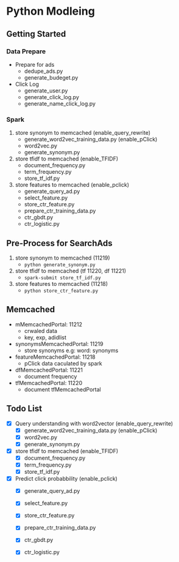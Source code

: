 # Python Modleing

## Getting Started
### Data Prepare
- Prepare for ads
	+ dedupe_ads.py
	+ generate_budeget.py
- Click Log 	
	+ generate_user.py
 	+ generate_click_log.py
	+ generate_name_click_log.py
### Spark
1. store synonym to memcached (enable_query_rewrite)
	- generate_word2vec_training_data.py (enable_pClick)
	- word2vec.py
	- generate_synonym.py 
2. store tfidf to memcached (enable_TFIDF)
	- document_frequency.py 
	- term_frequency.py
	- store_tf_idf.py
3. store features to memcached (enable_pclick)
	- generate_query_ad.py
	- select_feature.py
	- store_ctr_feature.py
	- prepare_ctr_training_data.py
	- ctr_gbdt.py
	- ctr_logistic.py

## Pre-Process for SearchAds
1. store synonym to memcached (11219)
	- ```python generate_synonym.py```
2. store tfidf to memcached (tf 11220, df 11221)
	- ```spark-submit store_tf_idf.py```
3. store features to memcached (11218)
	- ```python store_ctr_feature.py```



## Memcached
- mMemcachedPortal: 11212
	+ crwaled data 
	+ key, exp, adidlist
- synonymsMemcachedPortal: 11219
	+ store synonyms e.g: word: synonyms
- featureMemcachedPortal: 11218
	+ pClick data caculated by spark
- dfMemcachedPortal: 11221
	+ document frequency
- tfMemcachedPortal: 11220
	+ document tfMemcachedPortal



## Todo List
- [x] Query understanding with word2vector (enable_query_rewrite)
	- [x] generate_word2vec_training_data.py (enable_pClick)
	- [x] word2vec.py
	- [x] generate_synonym.py 
- [x] store tfidf to memcached (enable_TFIDF)
	- [x] document_frequency.py 
	- [x] term_frequency.py
	- [x] store_tf_idf.py
- [x] Predict click probabbility (enable_pclick)
	- [x] generate_query_ad.py
	- [x] select_feature.py
	- [x] store_ctr_feature.py
	- [x] prepare_ctr_training_data.py
	- [x] ctr_gbdt.py
	- [x] ctr_logistic.py








